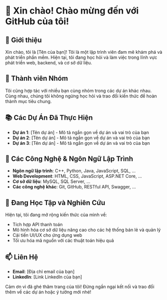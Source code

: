 # 👋 Xin chào! Chào mừng đến với GitHub của tôi!

## 🌟 Giới thiệu
Xin chào, tôi là [Tên của bạn]! Tôi là một lập trình viên đam mê khám phá và phát triển phần mềm. Hiện tại, tôi đang học hỏi và làm việc trong lĩnh vực phát triển web, backend, và cơ sở dữ liệu.

## 👥 Thành viên Nhóm
Tôi cũng hợp tác với nhiều bạn cùng nhóm trong các dự án khác nhau. Cùng nhau, chúng tôi không ngừng học hỏi và trao đổi kiến thức để hoàn thành mục tiêu chung.

## 📚 Các Dự Án Đã Thực Hiện
- **Dự án 1**: [Tên dự án] - Mô tả ngắn gọn về dự án và vai trò của bạn
- **Dự án 2**: [Tên dự án] - Mô tả ngắn gọn về dự án và vai trò của bạn
- **Dự án 3**: [Tên dự án] - Mô tả ngắn gọn về dự án và vai trò của bạn

## 🚀 Các Công Nghệ & Ngôn Ngữ Lập Trình
- **Ngôn ngữ lập trình**: C++, Python, Java, JavaScript, SQL, ...
- **Web Development**: HTML, CSS, JavaScript, ASP.NET Core, ...
- **Cơ sở dữ liệu**: MySQL, SQL Server, ...
- **Các công nghệ khác**: Git, GitHub, RESTful API, Swagger, ...

## 🌱 Đang Học Tập và Nghiên Cứu
Hiện tại, tôi đang mở rộng kiến thức của mình về:
- Tích hợp API thanh toán
- Mô hình hóa cơ sở dữ liệu nâng cao cho các hệ thống bán lẻ và quản lý
- Cải tiến UI/UX cho ứng dụng web
- Tối ưu hóa mã nguồn với các thuật toán hiệu quả

## 📫 Liên Hệ
- **Email**: [Địa chỉ email của bạn]
- **LinkedIn**: [Link LinkedIn của bạn]

Cảm ơn vì đã ghé thăm trang của tôi! Đừng ngần ngại kết nối và trao đổi thêm về các dự án hoặc ý tưởng mới nhé!

